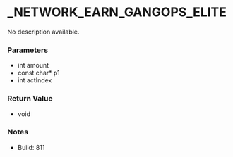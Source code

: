 # _NETWORK_EARN_GANGOPS_ELITE

No description available.

### Parameters
* int amount
* const char* p1
* int actIndex

### Return Value
* void

### Notes
* Build: 811

